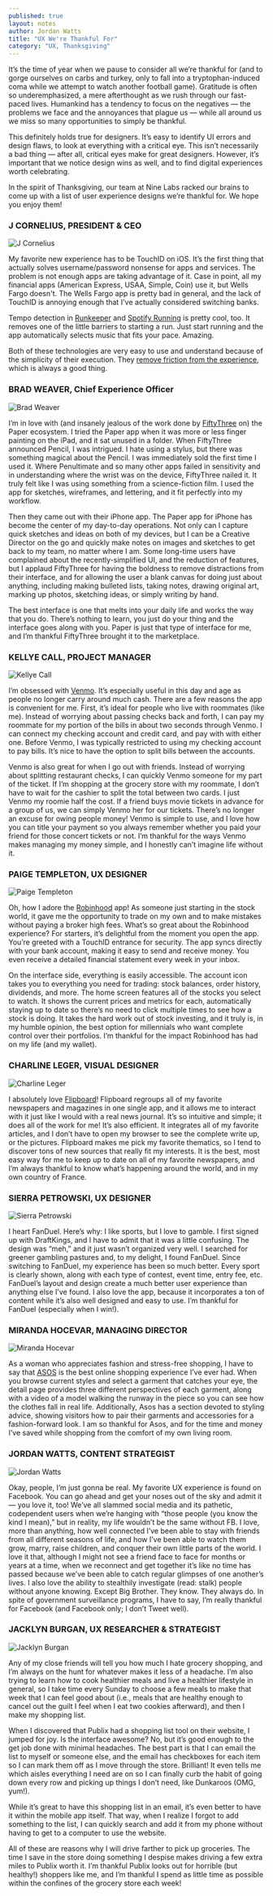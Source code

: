 ```yaml
---
published: true
layout: notes
author: Jordan Watts
title: "UX We're Thankful For"
category: "UX, Thanksgiving"
---
```


It’s the time of year when we pause to consider all we’re thankful for (and to gorge ourselves on carbs and turkey, only to fall into a tryptophan-induced coma while we attempt to watch another football game). Gratitude is often so underemphasized, a mere afterthought as we rush through our fast-paced lives. Humankind has a tendency to focus on the negatives &mdash; the problems we face and the annoyances that plague us &mdash; while all around us we miss so many opportunities to simply be thankful.

This definitely holds true for designers. It’s easy to identify UI errors and design flaws, to look at everything with a critical eye. This isn’t necessarily a bad thing &mdash; after all, critical eyes make for great designers. However, it’s important that we notice design wins as well, and to find digital experiences worth celebrating.

In the spirit of Thanksgiving, our team at Nine Labs racked our brains to come up with a list of user experience designs we’re thankful for. We hope you enjoy them!

<div class="segment">
<h3>J CORNELIUS, PRESIDENT &amp; CEO</h3>
<img src="/img/people/j-cornelius.jpg" class="left small" alt="J Cornelius">
<p>My favorite new experience has to be TouchID on iOS. It’s the first thing that actually solves username/password nonsense for apps and services. The problem is not enough apps are taking advantage of it. Case in point, all my financial apps (American Express, USAA, Simple, Coin) use it, but Wells Fargo doesn't. The Wells Fargo app is pretty bad in general, and the lack of TouchID is annoying enough that I've actually considered switching banks.</p>
<p>Tempo detection in <a href="https://runkeeper.com/">Runkeeper</a> and <a href="https://www.spotify.com/us/running/">Spotify Running</a> is pretty cool, too. It removes one of the little barriers to starting a run. Just start running and the app automatically selects music that fits your pace. Amazing.</p>
<p>Both of these technologies are very easy to use and understand because of the simplicity of their execution. They <a href="/notes/reducing-friction.html">remove friction from the experience</a>, which is always a good thing.</p>
</div>

<div class="segment">
<h3>BRAD WEAVER, Chief Experience Officer</h3>
<img src="/img/people/brad-weaver.jpg" class="left small" alt="Brad Weaver">
<p>I’m in love with (and insanely jealous of the work done by <a href="https://www.fiftythree.com/">FiftyThree</a> on) the Paper ecosystem. I tried the Paper app when it was more or less finger painting on the iPad, and it sat unused in a folder. When FiftyThree announced Pencil, I was intrigued. I hate using a stylus, but there was something magical about the Pencil. I was immediately sold the first time I used it. Where Penultimate and so many other apps failed in sensitivity and in understanding where the wrist was on the device, FiftyThree nailed it. It truly felt like I was using something from a science-fiction film. I used the app for sketches, wireframes, and lettering, and it fit perfectly into my workflow.</p>
<p>Then they came out with their iPhone app. The Paper app for iPhone has become the center of my day-to-day operations. Not only can I capture quick sketches and ideas on both of my devices, but I can be a Creative Director on the go and quickly make notes on images and sketches to get back to my team, no matter where I am. Some long-time users have complained about the recently-simplified UI, and the reduction of features, but I applaud FiftyThree for having the boldness to remove distractions from their interface, and for allowing the user a blank canvas for doing just about anything, including making bulleted lists, taking notes, drawing original art, marking up photos, sketching ideas, or simply writing by hand.</p>
<p>The best interface is one that melts into your daily life and works the way that you do. There’s nothing to learn, you just do your thing and the interface goes along with you. Paper is just that type of interface for me, and I’m thankful FiftyThree brought it to the marketplace.</p>
</div>
<div class="segment">
<h3>KELLYE CALL, PROJECT MANAGER</h3>
<img src="/img/people/kellye-call.jpg" class="left small" alt="Kellye Call">
<p>I’m obsessed with <a href="https://venmo.com/">Venmo</a>. It’s especially useful in this day and age as people no longer carry around much cash. There are a few reasons the app is convenient for me. First, it’s ideal for people who live with roommates (like me). Instead of worrying about passing checks back and forth, I can pay my roommate for my portion of the bills in about two seconds through Venmo. I can connect my checking account and credit card, and pay with with either one. Before Venmo, I was typically restricted to using my checking account to pay bills. It’s nice to have the option to split bills between the accounts.</p>
<p>Venmo is also great for when I go out with friends. Instead of worrying about splitting restaurant checks, I can quickly Venmo someone for my part of the ticket. If I’m shopping at the grocery store with my roommate, I don’t have to wait for the cashier to split the total between two cards. I just Venmo my roomie half the cost. If a friend buys movie tickets in advance for a group of us, we can simply Venmo her for our tickets. There’s no longer an excuse for owing people money! Venmo is simple to use, and I love how you can title your payment so you always remember whether you paid your friend for those concert tickets or not. I’m thankful for the ways Venmo makes managing my money simple, and I honestly can’t imagine life without it.</p>
</div>
<div class="segment">
<h3>PAIGE TEMPLETON, UX DESIGNER</h3>
<img src="/img/people/paige-templeton.jpg" class="left small" alt="Paige Templeton">
<p>Oh, how I adore the <a href="https://www.robinhood.com/">Robinhood</a> app! As someone just starting in the stock world, it gave me the opportunity to trade on my own and to make mistakes without paying a broker high fees. What’s so great about the Robinhood experience? For starters, it’s delightful from the moment you open the app. You’re greeted with a TouchID entrance for security. The app syncs directly with your bank account, making it easy to send and receive money. You even receive a detailed financial statement every week in your inbox.</p>
<p>On the interface side, everything is easily accessible. The account icon takes you to everything you need for trading: stock balances, order history, dividends, and more. The home screen features all of the stocks you select to watch. It shows the current prices and metrics for each, automatically staying up to date so there’s no need to click multiple times to see how a stock is doing. It takes the hard work out of stock investing, and it truly is, in my humble opinion, the best option for millennials who want complete control over their portfolios. I’m thankful for the impact Robinhood has had on my life (and my wallet).</p>
</div>
<div class="segment">
<h3>CHARLINE LEGER, VISUAL DESIGNER</h3>
<img src="/img/people/charline-leger.jpg" class="left small" alt="Charline Leger">
<p>I absolutely love <a href="https://flipboard.com/">Flipboard</a>! Flipboard regroups all of my favorite newspapers and magazines in one single app, and it allows me to interact with it just like I would with a real news journal. It’s so intuitive and simple; it does all of the work for me! It’s also efficient. It integrates all of my favorite articles, and I don’t have to open my browser to see the complete write up, or the pictures. Flipboard makes me pick my favorite thematics, so I tend to discover tons of new sources that really fit my interests. It is the best, most easy way for me to keep up to date on all of my favorite newspapers, and I’m always thankful to know what’s happening around the world, and in my own country of France.</p>
</div>
<div class="segment">
<h3>SIERRA PETROWSKI, UX DESIGNER</h3>
<img src="/img/people/sierra-petrowski.jpg" class="left small" alt="Sierra Petrowski">
<p>I heart FanDuel. Here’s why: I like sports, but I love to gamble. I first signed up with DraftKings, and I have to admit that it was a little confusing. The design was “meh,” and it just wasn’t organized very well. I searched for greener gambling pastures and, to my delight, I found FanDuel. Since switching to FanDuel, my experience has been so much better. Every sport is clearly shown, along with each type of contest, event time, entry fee, etc. FanDuel’s layout and design create a much better user experience than anything else I’ve found. I also love the app, because it incorporates a ton of content while it’s also well designed and easy to use. I’m thankful for FanDuel (especially when I win!).</p>
</div>
<div class="segment">
<h3>MIRANDA HOCEVAR, MANAGING DIRECTOR</h3>
<img src="/img/people/miranda-hocevar.jpg" class="left small" alt="Miranda Hocevar">
<p>As a woman who appreciates fashion and stress-free shopping, I have to say that <a href="http://asos.com">ASOS</a> is the best online shopping experience I’ve ever had. When you browse current styles and select a garment that catches your eye, the detail page provides three different perspectives of each garment, along with a video of a model walking the runway in the piece so you can see how the clothes fall in real life. Additionally, Asos has a section devoted to styling advice, showing visitors how to pair their garments and accessories for a fashion-forward look. I am so thankful for Asos, and for the time and money I’ve saved while shopping from the comfort of my own living room.</p>
</div>
<div class="segment">
<h3>JORDAN WATTS, CONTENT STRATEGIST</h3>
<img src="/img/people/jordan-watts.jpg" class="left small" alt="Jordan Watts">
<p>Okay, people, I’m just gonna be real. My favorite UX experience is found on Facebook. You can go ahead and get your noses out of the sky and admit it — you love it, too! We’ve all slammed social media and its pathetic, codependent users when we’re hanging with “those people (you know the kind I mean),” but in reality, my life wouldn’t be the same without FB. I love, more than anything, how well connected I’ve been able to stay with friends from all different seasons of life, and how I’ve been able to watch them grow, marry, raise children, and conquer their own little parts of the world. I love it that, although I might not see a friend face to face for months or years at a time, when we reconnect and get together it’s like no time has passed because we’ve been able to catch regular glimpses of one another’s lives. I also love the ability to stealthily investigate (read: stalk) people without anyone knowing. Except Big Brother. They know. They always do. In spite of government surveillance programs, I have to say, I’m really thankful for Facebook (and Facebook only; I don’t Tweet well).</p>
</div>
<div class="segment">
<h3>JACKLYN BURGAN, UX RESEARCHER & STRATEGIST</h3>
<img src="/img/people/jacklyn-burgan.jpg" class="left small" alt="Jacklyn Burgan">
<p>Any of my close friends will tell you how much I hate grocery shopping, and I’m always on the hunt for whatever makes it less of a headache. I’m also trying to learn how to cook healthier meals and live a healthier lifestyle in general, so I take time every Sunday to choose a few meals to make that week that I can feel good about (i.e., meals that are healthy enough to cancel out the guilt I feel when I eat two cookies afterward), and then I make my shopping list.</p>
<p>When I discovered that Publix had a shopping list tool on their website, I jumped for joy. Is the interface awesome? No, but it’s good enough to the get job done with minimal headaches. The best part is that I can email the list to myself or someone else, and the email has checkboxes for each item so I can mark them off as I move through the store. Brilliant! It even tells me which aisles everything I need are on so I can finally curb the habit of going down every row and picking up things I don’t need, like Dunkaroos (OMG, yum!).</p>
<p>While it’s great to have this shopping list in an email, it’s even better to have it within the mobile app itself. That way, when I realize I forgot to add something to the list, I can quickly search and add it from my phone without having to get to a computer to use the website.</p>
<p>All of these are reasons why I will drive farther to pick up groceries. The time I save in the store doing something I despise makes driving a few extra miles to Publix worth it. I’m thankful Publix looks out for horrible (but healthy!) shoppers like me, and I’m thankful I spend as little time as possible within the confines of the grocery store each week!</p>
</div>

